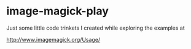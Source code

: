 image-magick-play
=================

Just some little code trinkets I created while exploring the examples at

http://www.imagemagick.org/Usage/

